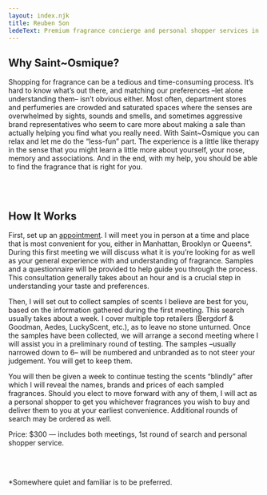 ```yaml
---
layout: index.njk
title: Reuben Son
ledeText: Premium fragrance concierge and personal shopper services in New York City
---
```


## Why Saint~Osmique?

Shopping for fragrance can be a tedious and time-consuming process. It’s hard to know what’s out there, and matching our preferences –let alone understanding them– isn’t obvious either. Most often, department stores and perfumeries are crowded and saturated spaces where the senses are overwhelmed by sights, sounds and smells, and sometimes aggressive brand representatives who seem to care more about making a sale than actually helping you find what you really need. With Saint~Osmique you can relax and let me do the “less-fun” part. The experience is a little like therapy in the sense that you might learn a little more about yourself, your nose, memory and associations. And in the end, with my help, you should be able to find the fragrance that is right for you.

<br /><br />

## How It Works

First, set up an [appointment](/contact). I will meet you in person at a time and place that is most convenient for you, either in Manhattan, Brooklyn or Queens*. During this first meeting we will discuss what it is you’re looking for as well as your general experience with and understanding of fragrance. Samples and a questionnaire will be provided to help guide you through the process. This consultation generally takes about an hour and is a crucial step in understanding your taste and preferences.

Then, I will set out to collect samples of scents I believe are best for you, based on the information gathered during the first meeting. This search usually takes about a week. I cover multiple top retailers (Bergdorf & Goodman, Aedes, LuckyScent, etc.), as to leave no stone unturned. Once the samples have been collected, we will arrange a second meeting where I will assist you in a preliminary round of testing. The samples –usually narrowed down to 6– will be numbered and unbranded as to not steer your judgement. You will get to keep them.

You will then be given a week to continue testing the scents “blindly” after which I will reveal the names, brands and prices of each sampled fragrances. Should you elect to move forward with any of them, I will act as a personal shopper to get you whichever fragrances you wish to buy and deliver them to you at your earliest convenience. Additional rounds of search may be ordered as well.

Price: $300 — includes both meetings, 1st round of search and personal shopper service.

<br /><br />

*Somewhere quiet and familiar is to be preferred.
